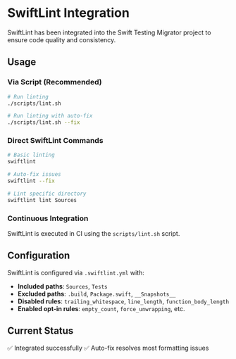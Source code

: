 # SwiftLint Integration

SwiftLint has been integrated into the Swift Testing Migrator project to ensure code quality and consistency.

## Usage

### Via Script (Recommended)
```bash
# Run linting
./scripts/lint.sh

# Run linting with auto-fix
./scripts/lint.sh --fix
```

### Direct SwiftLint Commands
```bash
# Basic linting
swiftlint

# Auto-fix issues
swiftlint --fix

# Lint specific directory
swiftlint lint Sources
```

### Continuous Integration
SwiftLint is executed in CI using the `scripts/lint.sh` script.

## Configuration

SwiftLint is configured via `.swiftlint.yml` with:

- **Included paths**: `Sources`, `Tests`
- **Excluded paths**: `.build`, `Package.swift`, `__Snapshots__`
- **Disabled rules**: `trailing_whitespace`, `line_length`, `function_body_length`
- **Enabled opt-in rules**: `empty_count`, `force_unwrapping`, etc.

## Current Status

✅ Integrated successfully
✅ Auto-fix resolves most formatting issues
